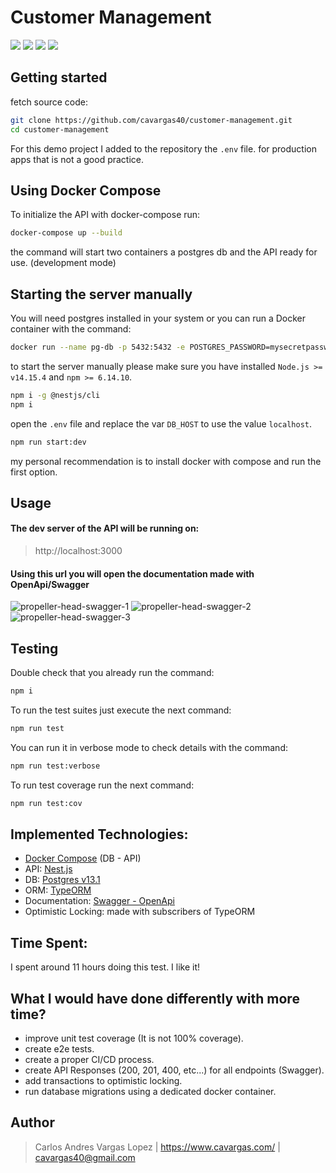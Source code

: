 # Customer Management

![](https://img.shields.io/badge/docker--engine-v20.10.12-blue.svg)
![](https://img.shields.io/badge/node.js-v15.6.0-green.svg)
![](https://img.shields.io/badge/npm-v7.4.0-red.svg)
![](https://img.shields.io/badge/nestjs--cli-v7.5.1-orange.svg)

## Getting started

fetch source code:

```sh
git clone https://github.com/cavargas40/customer-management.git
cd customer-management
```

For this demo project I added to the repository the `.env` file. for production apps that is not a good practice.

## Using Docker Compose

To initialize the API with docker-compose run:

```sh
docker-compose up --build
```

the command will start two containers a postgres db and the API ready for use. (development mode)

## Starting the server manually

You will need postgres installed in your system or you can run a Docker container with the command:

```sh
docker run --name pg-db -p 5432:5432 -e POSTGRES_PASSWORD=mysecretpassword -e POSTGRES_DB=customer-management -e POSTGRES_USER=admin -d postgres
```

to start the server manually please make sure you have installed `Node.js >= v14.15.4` and `npm >= 6.14.10`.

```sh
npm i -g @nestjs/cli
npm i
```
open the `.env` file and replace the var `DB_HOST` to use the value `localhost`.

```sh
npm run start:dev
```

my personal recommendation is to install docker with compose and run the first option.

## Usage

#### The dev server of the API will be running on:

> http://localhost:3000

#### Using this url you will open the documentation made with OpenApi/Swagger
![propeller-head-swagger-1](https://user-images.githubusercontent.com/430514/105805185-7abac080-5f6f-11eb-8add-be7684d44c7d.png)
![propeller-head-swagger-2](https://user-images.githubusercontent.com/430514/105805517-249a4d00-5f70-11eb-83dd-5f9c464aee37.png)
![propeller-head-swagger-3](https://user-images.githubusercontent.com/430514/105805520-26641080-5f70-11eb-9a6f-bb8f536a878a.png)

## Testing

Double check that you already run the command:

```sh
npm i
```

To run the test suites just execute the next command:

```sh
npm run test
```

You can run it in verbose mode to check details with the command:

```sh
npm run test:verbose
```

To run test coverage run the next command:

```sh
npm run test:cov
```

## Implemented Technologies:

- [Docker Compose](https://docs.docker.com/compose/) (DB - API)
- API: [Nest.js](https://nestjs.com/)
- DB: [Postgres v13.1](https://www.postgresql.org/)
- ORM: [TypeORM](https://typeorm.io/#/)
- Documentation: [Swagger - OpenApi](https://swagger.io/)
- Optimistic Locking: made with subscribers of TypeORM

## Time Spent:

I spent around 11 hours doing this test. I like it!

## What I would have done differently with more time?

- improve unit test coverage (It is not 100% coverage).
- create e2e tests.
- create a proper CI/CD process.
- create API Responses (200, 201, 400, etc...) for all endpoints (Swagger).
- add transactions to optimistic locking.
- run database migrations using a dedicated docker container.

## Author
> Carlos Andres Vargas Lopez | <https://www.cavargas.com/> | <cavargas40@gmail.com>